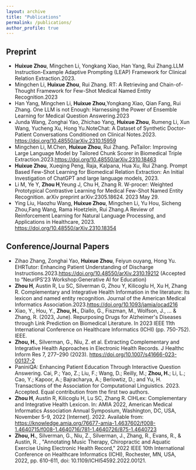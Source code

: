 ```yaml
---
layout: archive
title: "Publications"
permalink: /publications/
author_profile: true
---
```


Preprint
--------
* **Huixue Zhou**, Mingchen Li, Yongkang Xiao, Han Yang, Rui Zhang.LLM Instruction-Example Adaptive Prompting (LEAP) Framework for Clinical Relation Extraction.2023.
* Mingchen Li, **Huixue Zhou**, Rui Zhang. RT: A Retrieving and Chain-of-Thought Framework for Few-Shot Medical Named Entity Recognition.2023
* Han Yang, Mingchen Li, **Huixue Zhou**,Yongkang Xiao, Qian Fang, Rui Zhang. One LLM is not Enough: Harnessing the Power of Ensemble Learning for Medical Question Answering.2023
* Junda Wang, Zonghai Yao, Zhichao Yang, **Huixue Zhou**, Rumeng Li, Xun Wang, Yucheng Xu, Hong Yu.NoteChat: A Dataset of Synthetic Doctor-Patient Conversations Conditioned on Clinical Notes.2023.
https://doi.org/10.48550/arXiv.2310.15959
* Mingchen Li, M.Chen, **Huixue Zhou**, Rui Zhang. PeTailor: Improving Large Language Model by Tailored Chunk Scorer in Biomedical Triple Extraction.2023.https://doi.org/10.48550/arXiv.2310.18463
* **Huixue Zhou**, Xueqing Peng, Raja, Kalpana, Hua Xu, Rui Zhang. Prompt Based Few-Shot Learning for Biomedical Relation Extraction: An Initial Investigation of ChatGPT and large language models, 2023.
* Li M, Ye Y, **Zhou H**,Yeung J, Chu H, Zhang R. W-procer: Weighted Prototypical Contrastive Learning for Medical Few-Shot Named Entity Recognition. arXiv preprint arXiv:2305.18624. 2023 May 29.
* Ying Liu, Haozhu Wang, **Huixue Zhou**, Mingchen Li, Yu Hou, Sicheng Zhou,Fang Wang, Rama Hoetzlein, Rui Zhang.A Review of Reinforcement Learning for Natural Language Processing, and Applications in Healthcare, 2023.
https://doi.org/10.48550/arXiv.2310.18354




Conference/Journal Papers
--------
* Zihao Zhang, Zonghai Yao, **Huixue Zhou**, Feiyun ouyang, Hong Yu. EHRTutor: Enhancing Patient Understanding of Discharge Instructions.2023.https://doi.org/10.48550/arXiv.2310.19212 (Accepted to “NeurIPS’23 Workshop:Generative AI for Education)
* **Zhou H**, Austin R, Lu SC, Silverman G, Zhou Y, Kilicoglu H, Xu H, Zhang R. Complementary and Integrative Health Information in the literature: its lexicon and named entity recognition. Journal of the American Medical Informatics Association.2023.https://doi.org/10.1093/jamia/ocad216
*  Xiao, Y., Hou, Y., **Zhou, H.**, Diallo, G., Fiszman, M., Wolfson, J., ... & Zhang, R. (2023, June). Repurposing Drugs for Alzheimer's Diseases through Link Prediction on Biomedical Literature. In 2023 IEEE 11th International Conference on Healthcare Informatics (ICHI) (pp. 750-752). IEEE.
* **Zhou, H.**, Silverman, G., Niu, Z. et al. Extracting Complementary and Integrative Health Approaches in Electronic Health Records. J Healthc Inform Res 7, 277–290 (2023). https://doi.org/10.1007/s41666-023-00137-2
* PaniniQA: Enhancing Patient Education Through Interactive Question Answering. Cai, P.; Yao, Z.; Liu, F.; Wang, D.; Reilly, M.; **Zhou, H.**; Li, L.; Cao, Y.; Kapoor, A.; Bajracharya, A.; Berlowtiz, D.; and Yu, H. Transactions of the Association for Computational Linguistics. 2023. Accepted. Equal contribution from the first two authors.
* **Zhou H**, Austin R, Kilicoglu H, Lu SC, Zhang R. CIHLex: Complementary and Integrative Health Lexicon. In: AMIA 2022, American Medical Informatics Association Annual Symposium, Washington, DC, USA, November 5-9, 2022 [Internet]. 2022. Available from: https://knowledge.amia.org/76677-amia-1.4637602/f008-1.4640715/f008-1.4640716/781-1.4640726/875-1.4640723
* **Zhou, H.**, Silverman, G., Niu, Z., Silverman, J., Zhang, R., Evans, R., & Austin, R. , "Annotating Music Therapy, Chiropractic and Aquatic Exercise Using Electronic Health Record," 2022 IEEE 10th International Conference on Healthcare Informatics (ICHI), Rochester, MN, USA, 2022, pp. 610-611, doi: 10.1109/ICHI54592.2022.00121.



